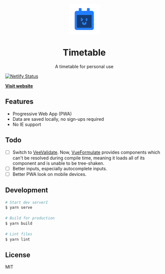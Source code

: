 <p align="center">
  <img src="./public/img/icons/icon-96x96.png" alt="logo">
</p>

<h1 align="center">Timetable</h1>

<p align="center">A timetable for personal use</p>

[![Netlify Status](https://api.netlify.com/api/v1/badges/f3ccac60-2ef5-4d0e-89ff-67b222ea1fd1/deploy-status)](https://app.netlify.com/sites/timetable-bjornlu/deploys)

[**Visit website**](https://timetable.bjornlu.com)

## Features

- Progressive Web App (PWA)
- Data are saved locally, no sign-ups required
- No IE support

## Todo

- [ ] Switch to [VeeValidate](https://logaretm.github.io/vee-validate/). Now, [VueFormulate](https://vueformulate.com/) provides components which can't be resolved during compile time, meaning it loads all of its component and is unable to be tree-shaken.
- [ ] Better inputs, especially autocomplete inputs.
- [ ] Better PWA look on mobile devices.

## Development

```bash
# Start dev serverI
$ yarn serve

# Build for production
$ yarn build

# Lint files
$ yarn lint
```

## License

MIT

